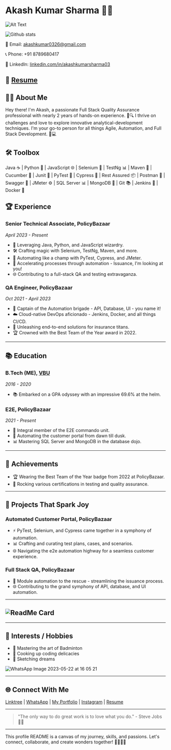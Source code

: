 # Akash Kumar Sharma 😶‍🌫️

![Alt Text](https://camo.githubusercontent.com/65087739c9fca64ad1540c0e9978dd775ff01ee54ef7edf089a6c9c50397d60d/68747470733a2f2f6b6f6d617265762e636f6d2f67687076632f3f757365726e616d653d72616a6174743935266c6162656c3d50726f66696c65253230766965777326636f6c6f723d306537356236267374796c653d666c6174)


![Github stats](https://github-readme-stats.vercel.app/api?username=iamakashkumar)


📧 Email: akashkumar0326@gmail.com 

📞 Phone: +91 8789680417

🔗 LinkedIn: [linkedin.com/in/akashkumarsharma03](https://www.linkedin.com/in/akashkumarsharma03/)

📝 [Resume](https://in.docworkspace.com/d/sIDb1h-DcAfKN2qYG)
---

## 👨‍💻 About Me

Hey there! I'm Akash, a passionate Full Stack Quality Assurance professional with nearly 2 years of hands-on experience. 🧪🔍 I thrive on challenges and love to explore innovative analytical-development techniques. I'm your go-to person for all things Agile, Automation, and Full Stack Development. 💼💻

## 🛠️ Toolbox

Java ☕ | Python 🐍 | JavaScript 🌐 | Selenium 🌟 | TestNg 📊 | Maven 🧰 | Cucumber 🥒 | Junit 🧪 | PyTest 🐘 | Cypress 🌲 | Rest Assured 📦 | Postman 💌 | Swagger 🐾 | JMeter ⚙️ | SQL Server 📊 | MongoDB 🍃 | Git 📚 | Jenkins 🚀 | Docker 🐳

## 🏆 Experience

### Senior Technical Associate, PolicyBazaar
*April 2023 - Present*
- 🚀 Leveraging Java, Python, and JavaScript wizardry.
- 🛠️ Crafting magic with Selenium, TestNg, Maven, and more.
- 🤖 Automating like a champ with PyTest, Cypress, and JMeter.
- 🚀 Accelerating processes through automation - Issuance, I'm looking at you!
- 🌐 Contributing to a full-stack QA and testing extravaganza.

### QA Engineer, PolicyBazaar
*Oct 2021 - April 2023*
- 🚀 Captain of the Automation brigade - API, Database, UI - you name it!
- ☁️ Cloud-native DevOps aficionado - Jenkins, Docker, and all things CI/CD.
- 🚀 Unleashing end-to-end solutions for insurance titans.
- 🏆 Crowned with the Best Team of the Year award in 2022.

---

## 📚 Education

### B.Tech (ME), [VBU](https://www.vbu.ac.in/)
*2016 - 2020*
- 📚 Embarked on a GPA odyssey with an impressive 69.6% at the helm.

### E2E, PolicyBazaar
*2021 - Present*
- 🚀 Integral member of the E2E commando unit.
- 🚀 Automating the customer portal from dawn till dusk.
- 📊 Mastering SQL Server and MongoDB in the database dojo.

---

## 🏅 Achievements

- 🏆 Wearing the Best Team of the Year badge from 2022 at PolicyBazaar.
- 📜 Rocking various certifications in testing and quality assurance.

---

## 🚀 Projects That Spark Joy

### Automated Customer Portal, PolicyBazaar
- ⚡️ PyTest, Selenium, and Cypress came together in a symphony of automation.
- 📊 Crafting and curating test plans, cases, and scenarios.
- 🌐 Navigating the e2e automation highway for a seamless customer experience.

### Full Stack QA, PolicyBazaar
- 🚀 Module automation to the rescue - streamlining the issuance process.
- 🌐 Contributing to the grand symphony of API, database, and UI automation.

---
![ReadMe Card](https://github-readme-stats.vercel.app/api/pin/?username=iamakashkumar&repo=javaAutomation)
---
---
## 🎨 Interests / Hobbies

- 🏸 Mastering the art of Badminton
- 🍳 Cooking up coding delicacies
- 🎨 Sketching dreams
  
![WhatsApp Image 2023-05-22 at 16 05 21](https://github.com/iamakashkumar/iamakashkumar/assets/78015587/72782a1c-87bd-4969-8c76-3e775e1f09d9)

---

## 🌐 Connect With Me

[Linktree](https://linktr.ee/akash0326) | [WhatsApp](https://wa.me/918789680417) | [My Portfolio](https://iamakashkumar.github.io/akash) | [Instagram](https://www.instagram.com/akashkumarsharma03) | [Resume](https://in.docworkspace.com/d/sIDb1h-DcAfKN2qYG)

---

> "The only way to do great work is to love what you do." - Steve Jobs 🚀🎉

---

This profile README is a canvas of my journey, skills, and passions. Let's connect, collaborate, and create wonders together! 🚀👨‍💻🎉

